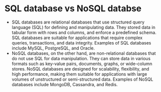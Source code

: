 # SQL database vs NoSQL databse
- SQL databases are relational databases that use structured query language (SQL) for defining and manipulating data. They stored data in tabular form with rows and columns, and enforce a predefined schema. SQL databases are suitable for applications that require complex queries, transactions, and data integrity. Examples of SQL databases include MySQL, PostgreSQL, and Oracle.
- NoSQL databases, on the other hand, are non-relational databases that do not use SQL for data manipulation. They can store data in various formats such as key-value pairs, documents, graphs, or wide-column stores. NoSQL databases are designed for scalability, flexibility, and high performance, making them suitable for applications with large volumes of unstructured or semi-structured data. Examples of NoSQL databases include MongoDB, Cassandra, and Redis.
